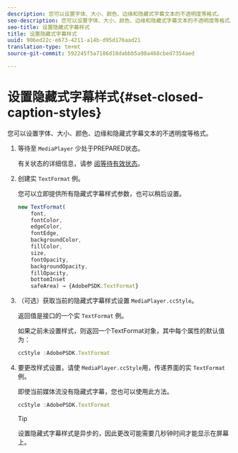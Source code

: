 ```yaml
---
description: 您可以设置字体、大小、颜色、边缘和隐藏式字幕文本的不透明度等格式。
seo-description: 您可以设置字体、大小、颜色、边缘和隐藏式字幕文本的不透明度等格式。
seo-title: 设置隐藏式字幕样式
title: 设置隐藏式字幕样式
uuid: 906ed22c-e673-4211-a14b-d95d176aad21
translation-type: tm+mt
source-git-commit: 592245f5a7186d18dabbb5a98a468cbed7354aed

---
```



# 设置隐藏式字幕样式{#set-closed-caption-styles}

您可以设置字体、大小、颜色、边缘和隐藏式字幕文本的不透明度等格式。

1. 等待至 `MediaPlayer` 少处于PREPARED状态。

   有关状态的详细信息，请参 [阅等待有效状态](../../../content-playback-options-browser-tvsdk/ui-configure/t-psdk-browser-tvsdk-2.4-ui-state-prepared-wait-for.md)。
1. 创建实 `TextFormat` 例。

   您可以立即提供所有隐藏式字幕样式参数，也可以稍后设置。

   ```js
   new TextFormat( 
       font,   
       fontColor,  
       edgeColor,   
       fontEdge,  
       backgroundColor,   
       fillColor,  
       size,   
       fontOpacity,   
       backgroundOpacity,  
       fillOpacity, 
       bottomInset 
       safeArea) → {AdobePSDK.TextFormat}
   ```

1. （可选）获取当前的隐藏式字幕样式设置 `MediaPlayer.ccStyle`。

   返回值是接口的一个实 `TextFormat` 例。

   如果之前未设置样式，则返回一个TextFormat对象，其中每个属性的默认值为：

   ```js
   ccStyle :AdobePSDK.TextFormat
   ```

1. 要更改样式设置，请使 `MediaPlayer.ccStyle`用，传递界面的实 `TextFormat` 例。

   即使当前媒体流没有隐藏式字幕，您也可以使用此方法。

   ```js
   ccStyle :AdobePSDK.TextFormat 
   ```

   >[!TIP]
   >
   >设置隐藏式字幕样式是异步的，因此更改可能需要几秒钟时间才能显示在屏幕上。

